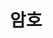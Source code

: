 ---
title : "암호"
excerpt : "암호"
toc : true
toc_sticky : true
categories :
  - Crypto
tags :
  - Crypto
---